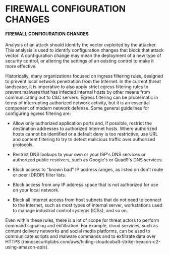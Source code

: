 # FIREWALL CONFIGURATION CHANGES

#### FIREWALL CONFIGURATION CHANGES

Analysis of an attack should identify the vector exploited by the attacker. This analysis is used to identify configuration changes that block that attack vector. A configuration change may mean the deployment of a new type of security control, or altering the settings of an existing control to make it more effective.

Historically, many organizations focused on ingress filtering rules, designed to prevent local network penetration from the Internet. In the current threat landscape, it is imperative to also apply strict egress filtering rules to prevent malware that has infected internal hosts by other means from communicating out to C&C servers. Egress filtering can be problematic in terms of interrupting authorized network activity, but it is an essential component of modern network defense. Some general guidelines for configuring egress filtering are:

-   Allow only authorized application ports and, if possible, restrict the destination addresses to authorized Internet hosts. Where authorized hosts cannot be identified or a default deny is too restrictive, use URL and content filtering to try to detect malicious traffic over authorized protocols.
  
-   Restrict DNS lookups to your own or your ISP's DNS services or authorized public resolvers, such as Google's or Quad9's DNS services.
  
-   Block access to "known bad" IP address ranges, as listed on don't route or peer (DROP) filter lists.
  
-   Block access from any IP address space that is not authorized for use on your local network.
  
-   Block all Internet access from host subnets that do not need to connect to the Internet, such as most types of internal server, workstations used to manage industrial control systems (ICSs), and so on.
  

Even within these rules, there is a lot of scope for threat actors to perform command signaling and exfiltration. For example, cloud services, such as content delivery networks and social media platforms, can be used to communicate scripts and malware commands and to exfiltrate data over HTTPS (rhinosecuritylabs.com/aws/hiding-cloudcobalt-strike-beacon-c2-using-amazon-apis).